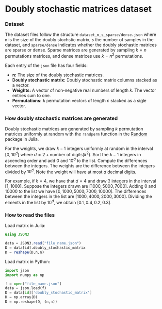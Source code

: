 # Doubly stochastic matrices dataset

### Dataset 
The dataset files follow the structure ```dataset_n_s_sparse/dense.json``` where ```n``` is the size of the doubly stochstic matrix, ```s``` the number of samples in the dataset, and ```sparse/dense``` indicates whether the doubly stochastic matrices are sparse or dense. Sparse matrices are generated by sampling $k=n$ permutations matrices, and dense matrices use $k=n^2$ permutations.  

Each entry of the ```json``` file has four fields:
  - **n:** The size of the doubly stochastic matrices.
  - **Doubly stochastic matrix:** Doubly stochastic matrix columns stacked as a vector.
  - **Weights:** A vector of non-negative real numbers of length $k$. The vector entries sum to one. 
  - **Permutations:** $k$ permutation vectors of length $n$ stacked as a sigle vector.

### How doubly stochastic matrices are generated
Doubly stochastic matrices are generated by sampling $k$ permutation matrices uniformly at random with the ```randperm``` function in the  [Random](https://docs.julialang.org/en/v1/stdlib/Random/) package in Julia. 

For the weights, we draw $k - 1$ integers uniformly at random in the interval $[0, 10^d]$ where $d = 2 + \text{number of digits} (k^2)$. Sort the $k-1$ integers in ascending order and add $0$ and $10^d$ to the list. Compute the differences between the integers. The weights are the difference between the integers divided by $10^d$. Note the weight will have at most $d$ decimal digits.

For example, if $k=4$, we have that $d = 4$ and draw $3$ integers in the interval $[1,1000]$. Suppose the integers drawn are $[1000, 5000, 7000]$. Adding $0$ and $10000$ to the list we have $[0, 1000, 5000, 7000, 10000]$. The differences between the integers in the list are $[1000, 4000, 2000, 3000]$. Dividing the elments in the list by $10^d$, we obtain $[0.1,0.4,0.2,0.3]$.

### How to read the files
Load matrix in Julia:
```julia
using JSON3

data = JSON3.read("file_name.json")
D = data[id].doubly_stochastic_matrix
D = reshape(D,n,n)
```


Load matrix in Python:
```python
import json
import numpy as np 

f = open("file_name.json")
data = json.load(f)
D = data[id]['doubly_stochastic_matrix']
D = np.array(D)
D = np.reshape(D, (n,n))
```
